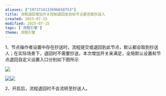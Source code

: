 ```yaml
---
aliases: ["1973734133696658753"]
title: 流程退回增加开关控制退回至目标节点是否取抄送人
created: 2025-07-15
modified: 2025-07-15
tags: ['流程引擎']
theme: 流程引擎
---
```


1、节点操作者设置中存在抄送时，流程提交或退回到此节点，默认都会取到抄送人；在实际场景下，退回时不需要抄送，本次增加开关来满足，全局默认设置和节点退回自定义设置入口分别如下图所示

![](3351ccb154727b71c1f25852424735ed.jpg)

![](d5b3a00a9ecfcedf59ae357a04eed0be.jpg)![](fd5bdd78a768215fb400c0cfed76d95a.jpg)

2、开启后，流程退回时不会流转至抄送人。